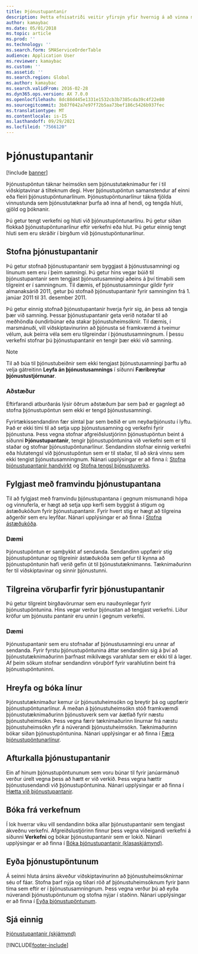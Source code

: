 ```yaml
---
title: Þjónustupantanir
description: Þetta efnisatriði veitir yfirsýn yfir hvernig á að vinna með þjónustupantanir.
author: kamaybac
ms.date: 05/01/2018
ms.topic: article
ms.prod: ''
ms.technology: ''
ms.search.form: SMAServiceOrderTable
audience: Application User
ms.reviewer: kamaybac
ms.custom: ''
ms.assetid: ''
ms.search.region: Global
ms.author: kamaybac
ms.search.validFrom: 2016-02-28
ms.dyn365.ops.version: AX 7.0.0
ms.openlocfilehash: 8dc88d445e1331e1532cb3b7385cda39c4f22e80
ms.sourcegitcommit: 3b87f042a7e97f72b5aa73bef186c5426b937fec
ms.translationtype: MT
ms.contentlocale: is-IS
ms.lasthandoff: 09/29/2021
ms.locfileid: "7566120"
---
```

# <a name="service-orders"></a>Þjónustupantanir

[!include [banner](../includes/banner.md)]

Þjónustupöntun táknar heimsókn sem þjónustutæknimaður fer í til viðskiptavinar á tilteknum degi. Hver þjónustupöntun samanstendur af einni eða fleiri þjónustupöntunarlínum. Þjónustupöntunarlínur tákna fjölda vinnustunda sem þjónustutæknar þurfa að inna af hendi, og tengda hluti, gjöld og þóknanir.

Þú getur tengt verkefni og hluti við þjónustupöntunarlínu. Þú getur síðan flokkað þjónustupöntunarlínur eftir verkefni eða hlut. Þú getur einnig tengt hluti sem eru skráðir í birgðum við þjónustupöntunarlínur.

## <a name="create-service-orders"></a>Stofna þjónustupantanir

Þú getur stofnað þjónustupantanir sem byggjast á þjónustusamningi og línunum sem eru í þeim samningi. Þú getur hins vegar búið til þjónustupantanir sem tengjast þjónustusamningi aðeins á því tímabili sem tilgreint er í samningnum. Til dæmis, ef þjónustusamningur gildir fyrir almanaksárið 2011, getur þú stofnað þjónustupantanir fyrir samninginn frá 1. janúar 2011 til 31. desember 2011.

Þú getur einnig stofnað þjónustupantanir hverja fyrir sig, án þess að tengja þær við samning. Þessar þjónustupantanir geta verið notaðar til að meðhöndla óundirbúnar eða stakar þjónustuheimsóknir. Til dæmis, í marsmánuði, vill viðskiptavinurinn að þjónusta sé framkvæmd á tveimur vélum, auk þeirra véla sem eru tilgreindar í þjónustusamningnum. Í þessu verkefni stofnar þú þjónustupantanir en tengir þær ekki við samning.


> [!NOTE]
> Til að búa til þjónustubeiðnir sem ekki tengjast þjónustusamningi þarftu að velja gátreitinn **Leyfa án þjónustusamnings** í síðunni **Færibreytur þjónustustjórnunar**.

### <a name="scenario"></a>Aðstæður

Eftirfarandi atburðarás lýsir öðrum aðstæðum þar sem það er gagnlegt að stofna þjónustupöntun sem ekki er tengd þjónustusamningi.

Fyrirtækissendandinn fær símtal þar sem beðið er um neyðarþjónustu í lyftu. Það er ekki tími til að setja upp þjónustusamning og verkefni fyrir þjónustuna. Þess vegna stofnar afgreiðslustjórinn þjónustupöntun beint á síðunni **Þjónustupantanir**, tengir þjónustupöntunina við verkefni sem er til staðar og stofnar þjónustupöntunarlínur. Sendandinn stofnar einnig verkefni eða hlutatengsl við þjónustupöntun sem er til staðar, til að skrá vinnu sem ekki tengist þjónustusamningnum. Nánari upplýsingar er að finna í: [Stofna þjónustupantanir handvirkt](create-service-orders-manually.md) og [Stofna tengsl þjónustuverks](create-service-task-relations.md).

## <a name="monitor-the-progress-of-service-orders"></a>Fylgjast með framvindu þjónustupantana

Til að fylgjast með framvindu þjónustupantana í gegnum mismunandi hópa og vinnuferla, er hægt að setja upp kerfi sem byggist á stigum og ástæðukóðum fyrir þjónustupantanir. Fyrir hvert stig er hægt að tilgreina aðgerðir sem eru leyfðar. Nánari upplýsingar er að finna í [Stofna ástæðukóða](create-reason-codes.md).

### <a name="example"></a>Dæmi

Þjónustupöntun er samþykkt af sendanda. Sendandinn uppfærir stig þjónustupöntunar og tilgreinir ástæðukóða sem gefur til kynna að þjónustupöntunin hafi verið gefin út til þjónustutæknimanns. Tæknimaðurinn fer til viðskiptavinar og sinnir þjónustunni.

## <a name="specify-item-requirements-for-service-orders"></a>Tilgreina vöruþarfir fyrir þjónustupantanir

Þú getur tilgreint birgðavörurnar sem eru nauðsynlegar fyrir þjónustupöntunina. Hins vegar verður þjónustan að tengjast verkefni. Liður kröfur um þjónustu pantanir eru unnin í gegnum verkefni. 

### <a name="example"></a>Dæmi

Þjónustupantanir sem eru stofnaðar af þjónustusamningi eru unnar af sendanda. Fyrir fyrstu þjónustupöntunina áttar sendandinn sig á því að þjónustutæknimaðurinn þarfnast mikilvægs varahlutar sem er ekki til á lager. Af þeim sökum stofnar sendandinn vöruþörf fyrir varahlutinn beint frá þjónustupöntuninni.

## <a name="move-and-post-lines"></a>Hreyfa og bóka línur

Þjónustutæknimaður kemur úr þjónustuheimsókn og breytir þá og uppfærir þjónustupöntunarlínur. Á meðan á þjónustuheimsókn stóð framkvæmdi þjónustutæknimaðurinn þjónustuverk sem var áætlað fyrir næstu þjónustuheimsókn. Þess vegna færir tæknimaðurinn línurnar frá næstu þjónustuheimsókn yfir á núverandi þjónustuheimsókn. Tæknimaðurinn bókar síðan þjónustupöntunina. Nánari upplýsingar er að finna í [Færa þjónustupöntunarlínur](move-service-order-lines.md).

## <a name="cancel-service-orders"></a>Afturkalla þjónustupantanir

Ein af hinum þjónustupöntununum sem voru búnar til fyrir janúarmánuð verður úrelt vegna þess að hætt er við verkið. Þess vegna hættir þjónustusendandi við þjónustupöntunina. Nánari upplýsingar er að finna í [Hætta við þjónustupantanir](cancel-service-orders.md).

## <a name="post-from-projects"></a>Bóka frá verkefnum

Í lok hverrar viku vill sendandinn bóka allar þjónustupantanir sem tengjast ákveðnu verkefni. Afgreiðslustjórinn finnur þess vegna viðeigandi verkefni á síðunni **Verkefni** og bókar þjónustupantanir sem er lokið. Nánari upplýsingar er að finna í [Bóka þjónustupantanir (klasaskjámynd)](https://technet.microsoft.com/library/aa574685\(v=ax.60\)).

## <a name="delete-service-orders"></a>Eyða þjónustupöntunum

Á seinni hluta ársins ákveður viðskiptavinurinn að þjónustuheimsóknirnar séu of fáar. Stofna þarf nýja og tíðari röð af þjónustuheimsóknum fyrir þann tíma sem eftir er í þjónustusamningnum. Þess vegna verður þú að eyða núverandi þjónustupöntunum og stofna nýjar í staðinn. Nánari upplýsingar er að finna í [Eyða þjónustupöntunum](delete-service-orders.md).

## <a name="see-also"></a>Sjá einnig

[Þjónustupantanir (skjámynd)](https://technet.microsoft.com/library/aa554361\(v=ax.60\))

  




[!INCLUDE[footer-include](../../includes/footer-banner.md)]